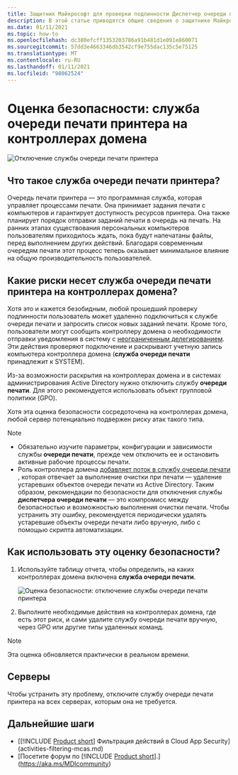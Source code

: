 ```yaml
---
title: Защитник Майкрософт для проверки подлинности Диспетчер очереди печати — оценка уровня безопасности
description: В этой статье приводятся общие сведения о защитнике Майкрософт для отчетов об оценке уровня безопасности для идентификации диспетчера очереди печати.
ms.date: 01/11/2021
ms.topic: how-to
ms.openlocfilehash: dc380efcff1353203786a91b481d1e091e860071
ms.sourcegitcommit: 57dd3e4663346db3542cf9e755dac135c5e75125
ms.translationtype: MT
ms.contentlocale: ru-RU
ms.lasthandoff: 01/11/2021
ms.locfileid: "98062524"
---
```

# <a name="security-assessment-domain-controllers-with-print-spooler-service-available"></a>Оценка безопасности: служба очереди печати принтера на контроллерах домена

![Отключение службы очереди печати принтера](media/cas-isp-print-spooler-1.png)

## <a name="what-is-the-print-spooler-service"></a>Что такое служба **очереди печати принтера**?

Очередь печати принтера — это программная служба, которая управляет процессами печати. Она принимает задания печати с компьютеров и гарантирует доступность ресурсов принтера. Она также планирует порядок отправки заданий печати в очередь на печать. На ранних этапах существования персональных компьютеров пользователям приходилось ждать, пока будут напечатаны файлы, перед выполнением других действий. Благодаря современным очередям печати этот процесс теперь оказывает минимальное влияние на общую производительность пользователей.

## <a name="what-risks-does-the-print-spooler-service-on-domain-controllers-introduce"></a>Какие риски несет служба **очереди печати принтера** на контроллерах домена?

Хотя это и кажется безобидным, любой прошедший проверку подлинности пользователь может удаленно подключиться к службе очереди печати и запросить список новых заданий печати. Кроме того, пользователи могут сообщить контроллеру домена о необходимости отправки уведомления в систему с [неограниченным делегированием](cas-isp-unconstrained-kerberos.md). Эти действия проверяют подключение и раскрывают учетную запись компьютера контроллера домена (**служба очереди печати** принадлежит к SYSTEM).

Из-за возможности раскрытия на контроллерах домена и в системах администрирования Active Directory нужно отключить службу **очереди печати**. Для этого рекомендуется использовать объект групповой политики (GPO).

Хотя эта оценка безопасности сосредоточена на контроллерах домена, любой сервер потенциально подвержен риску атак такого типа.

> [!NOTE]
>
> - Обязательно изучите параметры, конфигурации и зависимости службы **очереди печати**, прежде чем отключить ее и остановить активные рабочие процессы печати.
> - Роль контроллера домена [добавляет поток в службу очереди печати](https://docs.microsoft.com/windows-server/security/windows-services/security-guidelines-for-disabling-system-services-in-windows-server#print-spooler) , которая отвечает за выполнение очистки при печати — удаление устаревших объектов очереди печати из Active Directory. Таким образом, рекомендации по безопасности для отключения службы **диспетчера очереди печати** — это компромисс между безопасностью и возможностью выполнения очистки печати. Чтобы устранить эту ошибку, рекомендуется периодически удалять устаревшие объекты очереди печати либо вручную, либо с помощью скрипта автоматизации.

## <a name="how-do-i-use-this-security-assessment"></a>Как использовать эту оценку безопасности?

1. Используйте таблицу отчета, чтобы определить, на каких контроллерах домена включена **служба очереди печати**.

    ![Оценка безопасности: отключение службы очереди печати принтера](media/cas-isp-print-spooler-2.png)
1. Выполните необходимые действия на контроллерах домена, где есть этот риск, и сами удалите службу очереди печати вручную, через GPO или другие типы удаленных команд.

> [!NOTE]
> Эта оценка обновляется практически в реальном времени.

## <a name="remediation"></a>Серверы

Чтобы устранить эту проблему, отключите службу очереди печати принтера на всех серверах, которым она не требуется.

## <a name="next-steps"></a>Дальнейшие шаги

- [[!INCLUDE [Product short](includes/product-short.md)] Фильтрация действий в Cloud App Security](activities-filtering-mcas.md)
- [Посетите форум по [!INCLUDE [Product short](includes/product-short.md)].](https://aka.ms/MDIcommunity)
